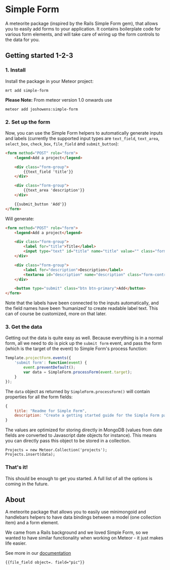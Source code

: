 # Simple Form

A meteorite package (inspired by the Rails Simple Form gem), that allows you to easily add forms to your application. It contains boilerplate code for various form elements, and will take care of wiring up the form controls to the data for you.

## Getting started 1-2-3

### 1. Install

Install the package in your Meteor project:

```
mrt add simple-form
```

__Please Note:__ From meteor version 1.0 onwards use 
```
meteor add joshowens:simple-form
```

### 2. Set up the form
Now, you can use the Simple Form helpers to automatically generate inputs and labels (currently the supported input types are `text_field`, `text_area`, `select_box`, `check_box`, `file_field` and `submit_button`):

```html
<form method="POST" role="form">
	<legend>Add a project</legend>

	<div class="form-group">
		{{text_field 'title'}}
	</div>

	<div class="form-group">
		{{text_area 'description'}}
	</div>

	{{submit_button 'Add'}}
</form>
```

Will generate:

```html
<form method="POST" role="form">
	<legend>Add a project</legend>

	<div class="form-group">
		<label for="title">Title</label>
		<input type="text" id="title" name="title" value="" class="form-control">
	</div>

	<div class="form-group">
		<label for="description">Description</label>
		<textarea id="description" name="description" class="form-control"></textarea>
	</div>

	<button type="submit" class="btn btn-primary">Add</button>
</form>
```

Note that the labels have been connected to the inputs automatically, and the field names have been ‘humanized’ to create readable label text. This can of course be customized, more on that later.

### 3. Get the data

Getting out the data is quite easy as well. Because everything is in a normal form, all we need to do is pick up the `submit form` event, and pass the form (which is the target of the event) to Simple Form's process function:

```javascript
Template.projectForm.events({
	'submit form': function(event) {
		event.preventDefault();
		var data = SimpleForm.processForm(event.target);
	}
});
```

The `data` object as returned by `SimpleForm.processForm()` will contain properties for all the form fields:

```javascript
{
	title: "Readme for Simple Form",
	description: "Create a getting started guide for the Simple Form package."
}
```

The values are optimized for storing directly in MongoDB (values from date fields are converted to Javascript date objects for instance). This means you can directly pass this object to be stored in a collection.

```
Projects = new Meteor.Collection('projects');
Projects.insert(data);
```

### That's it!

This should be enough to get you started. A full list of all the options is coming in the future.

## About

A meteorite package that allows you to easily use minimongoid and handlebars helpers to have data bindings between a model (one collection item) and a form element.

We came from a Rails background and we loved Simple Form, so we wanted to have similar functionality when working on Meteor - it just makes life easier.

See more in our [documentation](http://github.differential.io/simple-form/)

```
{{file_field object=. field="pic"}}
```

